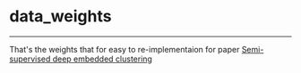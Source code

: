 # data_weights
***
That's the weights that for easy to re-implementaion for paper [Semi-supervised deep embedded clustering](https://www.sciencedirect.com/science/article/pii/S0925231218312049)
